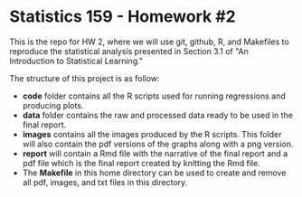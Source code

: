 # Statistics 159 - Homework #2

This is the repo for HW 2, where we will use git, github, R, and Makefiles to reproduce the statistical analysis presented in Section 3.1 of "An Introduction to Statistical Learning."

The structure of this project is as follow:

* **code** folder contains all the R scripts used for running regressions and producing plots.  
* **data** folder contains the raw and processed data ready to be used in the final report.  
* **images** contains all the images produced by the R scripts. This folder will also contain the pdf versions of the graphs along with a png version.  
* **report** will contain a Rmd file with the narrative of the final report and a pdf file which is the final report created by knitting the Rmd file.  
* The **Makefile** in this home directory can be used to create and remove all pdf, images, and txt files in this directory. 





